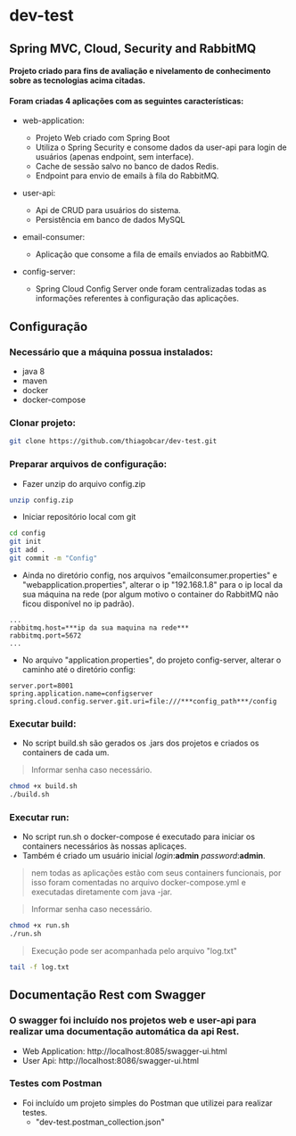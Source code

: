 # dev-test
## Spring MVC, Cloud, Security and RabbitMQ
#### Projeto criado para fins de avaliação e nivelamento de conhecimento sobre as tecnologias acima citadas.
#### Foram criadas 4 aplicações com as seguintes características:

* web-application:
  * Projeto Web criado com Spring Boot
  * Utiliza o Spring Security e consome dados da user-api para login de usuários (apenas endpoint, sem interface).
  * Cache de sessão salvo no banco de dados Redis.
  * Endpoint para envio de emails à fila do RabbitMQ.

* user-api:
  * Api de CRUD para usuários do sistema.
  * Persistência em banco de dados MySQL

* email-consumer:
  * Aplicação que consome a fila de emails enviados ao RabbitMQ.

* config-server:
  * Spring Cloud Config Server onde foram centralizadas todas as informações referentes à configuração das aplicações.

## Configuração
### Necessário que a máquina possua instalados:
- java 8
- maven
- docker
- docker-compose

### Clonar projeto:
```sh
git clone https://github.com/thiagobcar/dev-test.git
```

### Preparar arquivos de configuração:
- Fazer unzip do arquivo config.zip
```sh
unzip config.zip
```
- Iniciar repositório local com git
```sh
cd config
git init
git add .
git commit -m "Config"
```
- Ainda no diretório config, nos arquivos "emailconsumer.properties" e "webapplication.properties", alterar o ip 
"192.168.1.8" para o ip local da sua máquina na rede (por algum motivo o container do RabbitMQ não ficou disponível
no ip padrão).
```
...
rabbitmq.host=***ip da sua maquina na rede***
rabbitmq.port=5672
...
```
- No arquivo "application.properties", do projeto config-server, alterar o caminho até o diretório config:
```
server.port=8001
spring.application.name=configserver
spring.cloud.config.server.git.uri=file:///***config_path***/config
```

### Executar build:
- No script build.sh são gerados os .jars dos projetos e criados os containers de cada um.
> Informar senha caso necessário.
```sh
chmod +x build.sh
./build.sh
```

### Executar run:
- No script run.sh o docker-compose é executado para iniciar os containers necessários às nossas aplicaçes.
- Também é criado um usuário inicial *login*:**admin** *password*:**admin**.
> nem todas as aplicações estão com seus containers funcionais, por isso foram comentadas no arquivo docker-compose.yml e executadas diretamente com java -jar.

> Informar senha caso necessário.
```sh
chmod +x run.sh
./run.sh
```
> Execução pode ser acompanhada pelo arquivo "log.txt"
```sh
tail -f log.txt
```

## Documentação Rest com Swagger
### O swagger foi incluído nos projetos web e user-api para realizar uma documentação automática da api Rest.
* Web Application: http://localhost:8085/swagger-ui.html
* User Api: http://localhost:8086/swagger-ui.html

### Testes com Postman
* Foi incluído um projeto simples do Postman que utilizei para realizar testes.
  * "dev-test.postman_collection.json"
